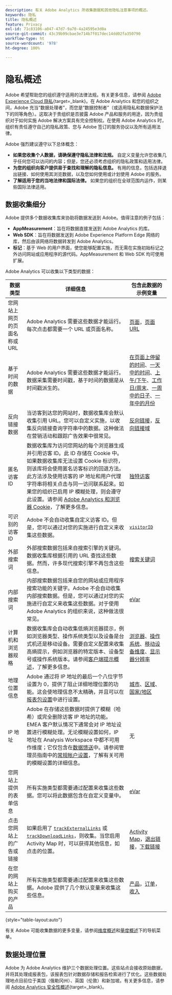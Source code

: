 ```yaml
---
description: 有关 Adobe Analytics 所收集数据和其他隐私注意事项的概述。
keywords: 隐私
title: 隐私概述
feature: Privacy
exl-id: 71c83106-a047-47d7-9a70-4a24595e3d0a
source-git-commit: 43c39b99cbae3e714b7f017dec14dd02fa350790
workflow-type: ht
source-wordcount: '978'
ht-degree: 100%

---
```


# 隐私概述

Adobe 希望帮助您的组织遵守适用的法律法规。有关更多信息，请参阅 [Adobe Experience Cloud 隐私](https://www.adobe.com/cn/privacy/experience-cloud.html){target=_blank}。在 Adobe Analytics 和您的组织之间，Adobe 充当“数据处理者”，而您是“数据控制者”（或适用隐私和数据保护法下的同等角色）。这取决于贵组织是否披露 Adobe 产品和服务的用途，因为贵组织对于如何实施 Adobe 解决方案具有完全控制权。在使用 Adobe Analytics 时，组织有责任遵守自己的隐私政策、您与 Adobe 签订的服务协议以及所有适用法律。

Adobe 强烈建议遵守以下总体概念：

* **如果您收集个人数据，请确保遵守隐私法律和法规。** 自定义变量允许您收集几乎任何您可以访问的内容；但是，您还必须考虑组织的隐私政策和适用法律。
* **为您的组织向客户提供易于查找和理解的隐私信息。** 有用的信息，包括选择退出链接、如何使用其浏览数据，以及您如何使用或计划使用 Adobe 的服务。
* **了解适用于您的当地法律和国际法律。** 如果您的组织在全球范围内运作，则某些国际法律适用。

## 数据收集细分

Adobe 提供多个数据收集库来协助将数据发送到 Adobe。值得注意的例子包括：

* **AppMeasurement**：旨在将数据直接发送到 Adobe Analytics 的库。
* **Web SDK**：旨在将数据发送到 Adobe Experience Platform Edge 网络的库，然后由该网络将数据转发到 Adobe Analytics。
* **标记**：基于 Web 的用户界面，使您能够配置实施，而无需在实施初始标记之外访问网站或应用程序的源代码。AppMeasurement 和 Web SDK 均可使用扩展。

Adobe Analytics 可以收集以下类型的数据：

| 数据类型 | 详细信息 | 包含此数据的示例变量 |
| --- | --- | --- |
| 您网站上网页的页面名称或 URL | Adobe Analytics 需要这些数据才能运行。每次点击都需要一个 URL 或页面名称。 | [页面](../components/dimensions/page.md)，[页面 URL](../components/dimensions/page-url.md) |
| 基于时间的数据 | Adobe Analytics 需要这些数据才能运行。数据采集需要时间戳，基于时间的数据是从时间戳派生的。 | [在页面上停留的时间](../components/dimensions/time-spent-on-page.md)、[一天中的时间](../components/dimensions/hour-of-day.md)、[上午/下午](../components/dimensions/am-pm.md)、[工作日/周末](../components/dimensions/weekday-weekend.md)、[一周中的日子](../components/dimensions/day-of-week.md)、[一年中的月份](../components/dimensions/month-of-year.md) |
| 反向链接数据 | 当访客到达您的网站时，数据收集库会默认收集引用 URL。您可以自定义实施，以收集反向链接查询字符串中的数据。这种做法在营销活动和跟踪广告效果中很常见。 | [反向链接](../components/dimensions/referrer.md)，[反向链接域](../components/dimensions/referring-domain.md) |
| 匿名访客 ID | 数据收集库为访问您网站的每个浏览器生成并引用访客 ID。此 ID 存储在 Cookie 中。如果数据收集库无法设置 Cookie 标识符，则该库将会使用匿名访客标识的回退方法。此方法涉及使用访客的 IP 地址和用户代理字符串将相关点击与同一访问联系起来。如果您的组织已启用 IP 模糊处理，则会遵守此设置。请参阅 [Adobe Analytics 和浏览器 Cookie](cookies/cookies.md)，了解更多信息。 | [独特访客](../components/metrics/unique-visitors.md) |
| 可识别的访客 ID | Adobe 不会自动收集自定义访客 ID。但是，您可以通过对您的实施进行自定义来收集这些数据。 | [`visitorID`](../implement/vars/config-vars/visitorid.md) |
| 外部搜索词 | 外部搜索数据包括来自搜索引擎的关键词。数据收集库根据引用的 URL 查找这些数据。然而，许多现代搜索引擎不再包含这些信息。 | [搜索关键词](../components/dimensions/search-keyword.md) |
| 内部搜索词 | 内部搜索数据包括来自您的网站或应用程序搜索功能的关键字。Adobe 不会自动收集内部搜索数据。但是，您可以通过对您的实施进行自定义来收集这些数据。对于使用 Adobe Analytics 的组织来说，这种做法很常见。 | [eVar](../components/dimensions/evar.md) |
| 计算机和浏览器规格 | 数据收集库会自动收集低熵浏览器提示，例如浏览器类型、操作系统类型以及设备是台式机还是移动设备。需要自定义配置来收集高熵提示，例如浏览器的特定版本、设备型号或操作系统版本。请参阅[客户端提示概述](client-hints.md)，了解更多信息。 | [浏览器](../components/dimensions/browser.md)、[操作系统](../components/dimensions/operating-systems.md)、[移动设备维度](../components/dimensions/mobile-dimensions.md)、[显示器分辨率](../components/dimensions/monitor-resolution.md) |
| 地理位置信息 | Adobe 通过将 IP 地址的最后一个八位字节设置为 0，提供了阻止详细地理位置的功能。这会使地理信息不太精确，并且可以在[报表包设置](https://experienceleague.adobe.com/docs/analytics/admin/admin-tools/manage-report-suites/edit-report-suite/report-suite-general/general-acct-settings-admin.html)中进行设置。 | [城市](../components/dimensions/cities.md)、[区域](../components/dimensions/regions.md)、[国家/地区](../components/dimensions/countries.md) |
| IP 地址 | Adobe 在存储这些数据时提供了模糊（哈希）或完全删除访客 IP 地址的功能。EMEA 客户默认情况下通常会对 IP 地址设置进行模糊处理。无论模糊设置如何，IP 地址在 Analysis Workspace 中都不可用作维度；它仅包含在[数据馈送](../export/analytics-data-feed/data-feed-overview.md)中。请参阅管理员指南中的[常规帐户设置](../admin/admin/c-manage-report-suites/c-edit-report-suites/general/general-acct-settings-admin.md)，了解有关可用的模糊设置的详细信息。 | 无 |
| 您网站上提供的表单信息 | 所有实施类型都需要通过配置来收集这些数据。您可以将此数据包含在自定义变量中。 | [eVar](../components/dimensions/evar.md) |
| 点击您网站上的广告或链接 | 如果启用了 [`trackExternalLinks`](../implement/vars/config-vars/trackexternallinks.md) 或 [`trackDownloadLinks`](../implement/vars/config-vars/trackdownloadlinks.md)，则收集。当您启用 Activity Map 时，可以获得其他信息，如点击的位置。 | [Activity Map](../analyze/activity-map/activity-map.md)，[退出链接](../components/dimensions/exit-link.md)，[下载链接](../components/dimensions/download-link.md) |
| 在您的网站上购买的产品 | 所有实施类型都需要通过配置来收集这些数据。Adobe 提供了几个默认变量来收集这些信息。 | [产品](../components/dimensions/product.md)，[订单](../components/metrics/orders.md)，[收入](../components/metrics/revenue.md) |

{style="table-layout:auto"}

有关 Adobe 可能收集数据的更多变量，请参阅[维度概述](../components/dimensions/overview.md)和[量度概述](../components/metrics/overview.md)下的导航菜单。

## 数据处理位置

Adobe 为 Adobe Analytics 维护三个数据处理位置。这些站点会接收原始数据，并将其处理成报表包，该报表包针对数据存储和报告检索进行了优化。这些数据处理地点目前位于美国（俄勒冈州）、英国（伦敦）和新加坡。有关更多信息，请参阅 [Adobe Analytics 安全性概述](https://www.adobe.com/cn/content/dam/cc/en/trust-center/ungated/whitepapers/experience-cloud/adb-analytics-security-wp.pdf){target=_blank}。
